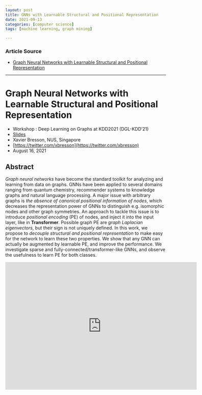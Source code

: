 ```yaml
---
layout: post
title: GNNs with Learnable Structural and Positional Representation
date: 2021-09-13
categories: [computer science]
tags: [machine learning, graph mining]

---
```


### Article Source

* [Graph Neural Networks with Learnable Structural and Positional Representation](https://www.youtube.com/watch?v=P958uaPKtJ0)


---

# Graph Neural Networks with Learnable Structural and Positional Representation

* Workshop : Deep Learning on Graphs at KDD2021 (DGL-KDD’21)
* [Slides](https://www.dropbox.com/s/46amtfnt3f1grmx/talk_KDD_GNN_Aug21.pdf)
* Xavier Bresson, NUS, Singapore
* [https://twitter.com/xbresson](https://twitter.com/xbresson)
* August 16, 2021

## Abstract

*Graph neural networks* have become the standard toolkit for analyzing and learning from data on graphs. GNNs have been applied to several domains ranging from quantum chemistry, recommender systems to knowledge graphs and natural language processing. A major issue with arbitrary graphs is *the absence of canonical positional information of nodes*, which decreases the representation power of GNNs to distinguish e.g. isomorphic nodes and other graph symmetries. An approach to tackle this issue is to introduce *positional encoding* (PE) of nodes, and inject it into the input layer, like in **Transformer**. Possible graph PE are *graph Laplacian eigenvectors*, but their sign is not uniquely defined. In this work, we propose to *decouple structural and positional representation* to make easy for the network to learn these two properties. We show that any GNN can actually be augmented by learnable PE, and improve the performance. We investigate sparse and fully-connected/transformer-like GNNs, and observe the usefulness to learn PE for both classes.

<iframe width="600" height="400" src="https://www.youtube.com/embed/hADjUl4ymoQ" title="YouTube video player" frameborder="0" allow="accelerometer; autoplay; clipboard-write; encrypted-media; gyroscope; picture-in-picture" allowfullscreen></iframe>